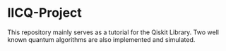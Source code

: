 # IICQ-Project

This repository mainly serves as a tutorial for the Qiskit Library. Two well known quantum algorithms are also implemented and simulated.
